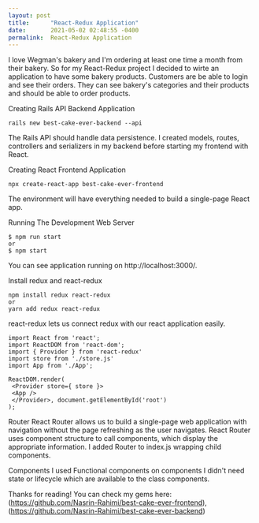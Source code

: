 ```yaml
---
layout: post
title:      "React-Redux Application"
date:       2021-05-02 02:48:55 -0400
permalink:  React-Redux Application
---
```


I love Wegman's bakery and I'm ordering at least one time a month from their bakery. So for my React-Redux project I decided to wirte an application to have some bakery products. Customers are be able to login and see their orders. They can see bakery's categories and their products and should be able to order products.
 
 Creating Rails API Backend Application
 
    rails new best-cake-ever-backend --api
    
The Rails API should handle data persistence. I created models, routes, controllers and serializers in my backend before starting my frontend with React.
    
Creating React Frontend Application

    npx create-react-app best-cake-ever-frontend

The environment will have everything needed to build a single-page React app.

Running The Development Web Server

    $ npm run start
    or
    $ npm start
    
You can see application running on http://localhost:3000/.

Install redux and react-redux

    npm install redux react-redux
    or
    yarn add redux react-redux

react-redux lets us connect redux with our react application easily.

    import React from 'react';
    import ReactDOM from 'react-dom';
    import { Provider } from 'react-redux'
    import store from './store.js'
    import App from './App';
    
    ReactDOM.render(
     <Provider store={ store }> 
     <App /> 
     </Provider>, document.getElementById('root')
    );

Router
React Router allows us to build a single-page web application with navigation without the page refreshing as the user navigates. React Router uses component structure to call components, which display the appropriate information.
I added Router to index.js wrapping <APP/> child components.

Components
I used Functional components on components I didn't need state or lifecycle which are available to the class components.

Thanks for reading!
You can check my gems here:
(https://github.com/Nasrin-Rahimi/best-cake-ever-frontend),
(https://github.com/Nasrin-Rahimi/best-cake-ever-backend)




